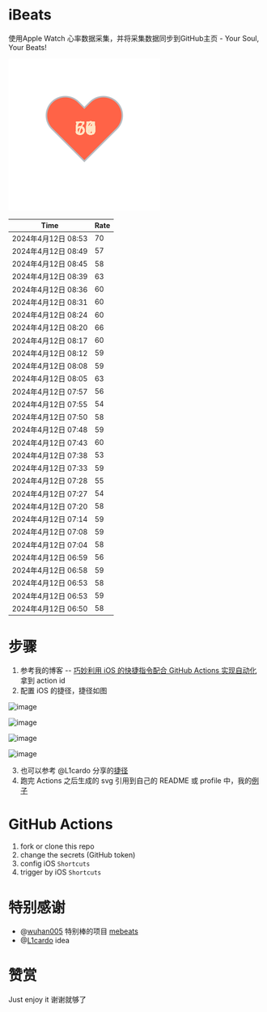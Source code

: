 # iBeats
使用Apple Watch 心率数据采集，并将采集数据同步到GitHub主页 - Your Soul, Your Beats!

![](./files/heart.svg)

<!--START_SECTION:my_heart_rate-->
| Time | Rate | 
 | ---- | ---- | 
| 2024年4月12日 08:53 | 70 |
| 2024年4月12日 08:49 | 57 |
| 2024年4月12日 08:45 | 58 |
| 2024年4月12日 08:39 | 63 |
| 2024年4月12日 08:36 | 60 |
| 2024年4月12日 08:31 | 60 |
| 2024年4月12日 08:24 | 60 |
| 2024年4月12日 08:20 | 66 |
| 2024年4月12日 08:17 | 60 |
| 2024年4月12日 08:12 | 59 |
| 2024年4月12日 08:08 | 59 |
| 2024年4月12日 08:05 | 63 |
| 2024年4月12日 07:57 | 56 |
| 2024年4月12日 07:55 | 54 |
| 2024年4月12日 07:50 | 58 |
| 2024年4月12日 07:48 | 59 |
| 2024年4月12日 07:43 | 60 |
| 2024年4月12日 07:38 | 53 |
| 2024年4月12日 07:33 | 59 |
| 2024年4月12日 07:28 | 55 |
| 2024年4月12日 07:27 | 54 |
| 2024年4月12日 07:20 | 58 |
| 2024年4月12日 07:14 | 59 |
| 2024年4月12日 07:08 | 59 |
| 2024年4月12日 07:04 | 58 |
| 2024年4月12日 06:59 | 56 |
| 2024年4月12日 06:58 | 59 |
| 2024年4月12日 06:53 | 58 |
| 2024年4月12日 06:53 | 59 |
| 2024年4月12日 06:50 | 58 |

<!--END_SECTION:my_heart_rate-->

# 步骤
1. 参考我的博客 -- [巧妙利用 iOS 的快捷指令配合 GitHub Actions 实现自动化](https://github.com/yihong0618/gitblog/issues/198) 拿到 action id
2. 配置 iOS 的捷径，捷径如图

![image](https://user-images.githubusercontent.com/15976103/122154218-0db0b480-ce97-11eb-93bb-5aec07c558dc.png)

![image](https://user-images.githubusercontent.com/15976103/122154236-186b4980-ce97-11eb-8e4b-70551a0391ae.png)

![image](https://user-images.githubusercontent.com/15976103/122154268-2d47dd00-ce97-11eb-902e-3acf292265a9.png)

![image](https://user-images.githubusercontent.com/15976103/122174055-fa144680-ceb4-11eb-9be2-3eb83cd516f7.png)

3. 也可以参考 @L1cardo 分享的[捷径](https://www.icloud.com/shortcuts/6ab6047b459c41ad822ad6b94b1c03d4)
4. 跑完 Actions 之后生成的 svg 引用到自己的 README 或 profile 中，我的[例子](https://github.com/yihong0618) 

# GitHub Actions

1. fork or clone this repo
2. change the secrets (GitHub token)
3. config iOS `Shortcuts` 
4. trigger by iOS `Shortcuts`

# 特别感谢
- @[wuhan005](https://github.com/wuhan005) 特别棒的项目 [mebeats](https://github.com/wuhan005/mebeats)
- @[L1cardo](https://github.com/L1cardo) idea

# 赞赏
Just enjoy it
谢谢就够了
